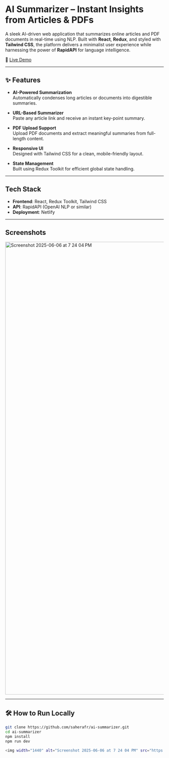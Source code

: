 # AI Summarizer – Instant Insights from Articles & PDFs

A sleek AI-driven web application that summarizes online articles and PDF documents in real-time using NLP. Built with **React**, **Redux**, and styled with **Tailwind CSS**, the platform delivers a minimalist user experience while harnessing the power of **RapidAPI** for language intelligence.

📍 [Live Demo](https://mellifluous-yeot-96bf58.netlify.app/)

---

## ✨ Features

-  **AI-Powered Summarization**  
  Automatically condenses long articles or documents into digestible summaries.

-  **URL-Based Summarizer**  
  Paste any article link and receive an instant key-point summary.

-  **PDF Upload Support**  
  Upload PDF documents and extract meaningful summaries from full-length content.

-  **Responsive UI**  
  Designed with Tailwind CSS for a clean, mobile-friendly layout.

-  **State Management**  
  Built using Redux Toolkit for efficient global state handling.

---

##  Tech Stack

- **Frontend**: React, Redux Toolkit, Tailwind CSS
- **API**: RapidAPI (OpenAI NLP or similar)
- **Deployment**: Netlify

---

##  Screenshots


<img width="1440" alt="Screenshot 2025-06-06 at 7 24 04 PM" src="https://github.com/user-attachments/assets/cfd9ece6-a616-4036-82ea-fb07b8b90c7a" />


---

## 🛠️ How to Run Locally

```bash
git clone https://github.com/saherafr/ai-summarizer.git
cd ai-summarizer
npm install
npm run dev

<img width="1440" alt="Screenshot 2025-06-06 at 7 24 04 PM" src="https://github.com/user-attachments/assets/cfd9ece6-a616-4036-82ea-fb07b8b90c7a" />
